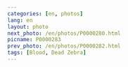 ```yaml
---
categories: [en, photos]
lang: en
layout: photo
next_photo: /en/photos/P0000280.html
picname: P0000283
prev_photo: /en/photos/P0000282.html
tags: [Blood, Dead Zebra]
---
```

